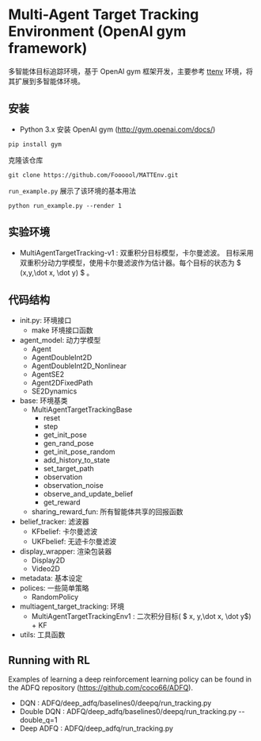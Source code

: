 # Multi-Agent Target Tracking Environment (OpenAI gym framework)
多智能体目标追踪环境，基于 OpenAI gym 框架开发，主要参考 [ttenv](https://github.com/coco66/ttenv.git) 环境，将其扩展到多智能体环境。

## 安装
* Python 3.x
安装 OpenAI gym (http://gym.openai.com/docs/)
```
pip install gym
```
克隆该仓库
```
git clone https://github.com/Foooool/MATTEnv.git
```
`run_example.py` 展示了该环境的基本用法

```
python run_example.py --render 1
```

## 实验环境
* MultiAgentTargetTracking-v1 : 双重积分目标模型，卡尔曼滤波。
目标采用双重积分动力学模型，使用卡尔曼滤波作为估计器。每个目标的状态为 $ (x,y,\dot x, \dot y) $ 。


## 代码结构

+ init.py: 环境接口
  + make 环境接口函数
+ agent_model: 动力学模型
  + Agent
  + AgentDoubleInt2D
  + AgentDoubleInt2D_Nonlinear
  + AgentSE2
  + Agent2DFixedPath
  + SE2Dynamics
+ base: 环境基类
  + MultiAgentTargetTrackingBase
    + reset
    + step
    + get_init_pose
    + gen_rand_pose
    + get_init_pose_random
    + add_history_to_state
    + set_target_path
    + observation
    + observation_noise
    + observe_and_update_belief
    + get_reward
  + sharing_reward_fun: 所有智能体共享的回报函数
+ belief_tracker: 滤波器
  + KFbelief: 卡尔曼滤波
  + UKFbelief: 无迹卡尔曼滤波
+ display_wrapper: 渲染包装器
  + Display2D
  + Video2D
+ metadata: 基本设定
+ polices:  一些简单策略
  + RandomPolicy
+ multiagent_target_tracking: 环境
  + MultiAgentTargetTrackingEnv1 : 二次积分目标( $ x, y,\dot x, \dot y$) + KF
+ utils:  工具函数

## Running with RL
Examples of learning a deep reinforcement learning policy can be found in the ADFQ repository (https://github.com/coco66/ADFQ).
* DQN : ADFQ/deep_adfq/baselines0/deepq/run_tracking.py
* Double DQN : ADFQ/deep_adfq/baselines0/deepq/run_tracking.py --double_q=1
* Deep ADFQ : ADFQ/deep_adfq/run_tracking.py
